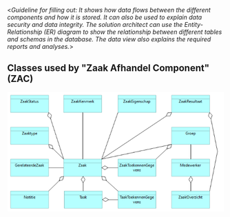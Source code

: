 <_Guideline for filling out: It shows how data flows between the different components and how it is stored. It can also be used to explain data security and data integrity. The solution architect can use the Entity-Relationship (ER) diagram to show the relationship between different tables and schemas in the database. The data view also explains the required reports and analyses._>

## Classes used by "Zaak Afhandel Component" (ZAC) 

![Class Diagram](./../attachments/images/Class%20Diagram.png)

